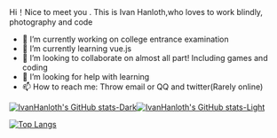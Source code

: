 Hi！Nice to meet you .
This is Ivan Hanloth,who loves to work blindly, photography and code
- 🔭 I’m currently working on college entrance examination
- 🌱 I’m currently learning vue.js
- 👯 I’m looking to collaborate on almost all part! Including games and coding
- 🤔 I’m looking for help with learning
- 📫 How to reach me: Throw email or QQ and twitter(Rarely online)


[![IvanHanloth's GitHub stats-Dark](https://github-readme-stats.vercel.app/api?username=IvanHanloth&show_icons=true&theme=dark#gh-dark-mode-only)](https://github.com/anuraghazra/github-readme-stats#gh-dark-mode-only)[![IvanHanloth's GitHub stats-Light](https://github-readme-stats.vercel.app/api?username=IvanHanloth&show_icons=true&theme=default#gh-light-mode-only)](https://github.com/anuraghazra/github-readme-stats#gh-light-mode-only)

[![Top Langs](https://github-readme-stats.vercel.app/api/top-langs/?username=IvanHanloth&layout=compact&theme=buefy&hide_border=true)](https://github.com/anuraghazra/github-readme-stats)
